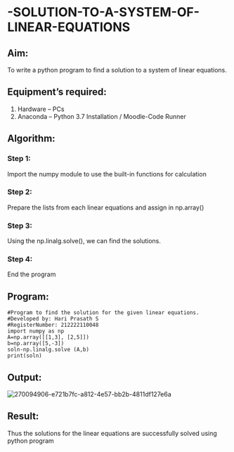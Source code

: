 # -SOLUTION-TO-A-SYSTEM-OF-LINEAR-EQUATIONS
## Aim:
To write a python program to find a solution to a system of linear equations.
## Equipment’s required:
1. 	Hardware – PCs
2. 	Anaconda – Python 3.7 Installation / Moodle-Code Runner
## Algorithm:
### Step 1: 
Import the numpy module to use the built-in functions for calculation
### Step 2: 
Prepare the lists from each linear equations and assign in np.array()
### Step 3: 
Using the np.linalg.solve(), we can find the solutions.
### Step 4: 
End the program
## Program:
```
#Program to find the solution for the given linear equations.
#Developed by: Hari Prasath S
#RegisterNumber: 212222110048
import numpy as np
A=np.array([[1,3], [2,5]])
b=np.array([5,-3])
soln-np.linalg.solve (A,b)
print(soln)
```
## Output:
![270094906-e721b7fc-a812-4e57-bb2b-4811df127e6a](https://github.com/hariprasath5106/-SOLUTION-TO-A-SYSTEM-OF-LINEAR-EQUATIONS/assets/111515488/a5652aec-c141-4336-bf46-db64ebf86ce3)

## Result: 
Thus the solutions for the linear equations are successfully solved using python program

